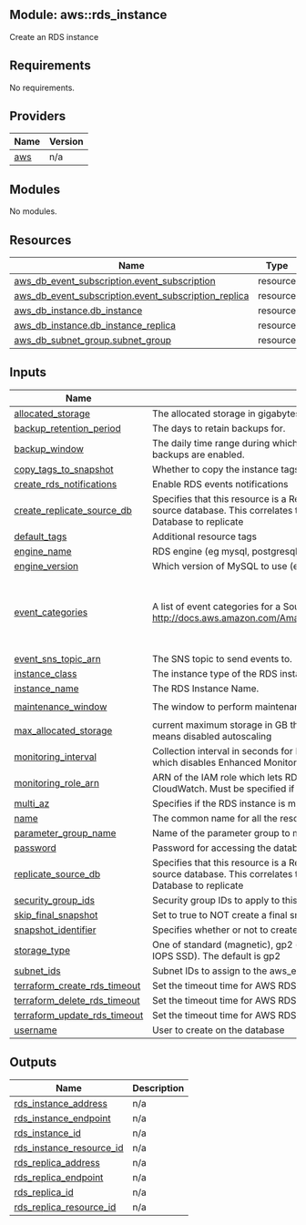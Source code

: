## Module: aws::rds\_instance

Create an RDS instance

## Requirements

No requirements.

## Providers

| Name | Version |
|------|---------|
| <a name="provider_aws"></a> [aws](#provider\_aws) | n/a |

## Modules

No modules.

## Resources

| Name | Type |
|------|------|
| [aws_db_event_subscription.event_subscription](https://registry.terraform.io/providers/hashicorp/aws/latest/docs/resources/db_event_subscription) | resource |
| [aws_db_event_subscription.event_subscription_replica](https://registry.terraform.io/providers/hashicorp/aws/latest/docs/resources/db_event_subscription) | resource |
| [aws_db_instance.db_instance](https://registry.terraform.io/providers/hashicorp/aws/latest/docs/resources/db_instance) | resource |
| [aws_db_instance.db_instance_replica](https://registry.terraform.io/providers/hashicorp/aws/latest/docs/resources/db_instance) | resource |
| [aws_db_subnet_group.subnet_group](https://registry.terraform.io/providers/hashicorp/aws/latest/docs/resources/db_subnet_group) | resource |

## Inputs

| Name | Description | Type | Default | Required |
|------|-------------|------|---------|:--------:|
| <a name="input_allocated_storage"></a> [allocated\_storage](#input\_allocated\_storage) | The allocated storage in gigabytes. | `string` | `"10"` | no |
| <a name="input_backup_retention_period"></a> [backup\_retention\_period](#input\_backup\_retention\_period) | The days to retain backups for. | `string` | `"7"` | no |
| <a name="input_backup_window"></a> [backup\_window](#input\_backup\_window) | The daily time range during which automated backups are created if automated backups are enabled. | `string` | `"01:00-03:00"` | no |
| <a name="input_copy_tags_to_snapshot"></a> [copy\_tags\_to\_snapshot](#input\_copy\_tags\_to\_snapshot) | Whether to copy the instance tags to the snapshot. | `string` | `"true"` | no |
| <a name="input_create_rds_notifications"></a> [create\_rds\_notifications](#input\_create\_rds\_notifications) | Enable RDS events notifications | `string` | `true` | no |
| <a name="input_create_replicate_source_db"></a> [create\_replicate\_source\_db](#input\_create\_replicate\_source\_db) | Specifies that this resource is a Replicate database, and to use this value as the source database. This correlates to the identifier of another Amazon RDS Database to replicate | `string` | `"0"` | no |
| <a name="input_default_tags"></a> [default\_tags](#input\_default\_tags) | Additional resource tags | `map(string)` | `{}` | no |
| <a name="input_engine_name"></a> [engine\_name](#input\_engine\_name) | RDS engine (eg mysql, postgresql) | `string` | `""` | no |
| <a name="input_engine_version"></a> [engine\_version](#input\_engine\_version) | Which version of MySQL to use (eg 5.5.46) | `string` | `""` | no |
| <a name="input_event_categories"></a> [event\_categories](#input\_event\_categories) | A list of event categories for a SourceType that you want to subscribe to. See http://docs.aws.amazon.com/AmazonRDS/latest/UserGuide//USER_Events.html | `list(string)` | <pre>[<br>  "availability",<br>  "deletion",<br>  "failure",<br>  "low storage"<br>]</pre> | no |
| <a name="input_event_sns_topic_arn"></a> [event\_sns\_topic\_arn](#input\_event\_sns\_topic\_arn) | The SNS topic to send events to. | `string` | `""` | no |
| <a name="input_instance_class"></a> [instance\_class](#input\_instance\_class) | The instance type of the RDS instance. | `string` | `"db.t1.micro"` | no |
| <a name="input_instance_name"></a> [instance\_name](#input\_instance\_name) | The RDS Instance Name. | `string` | `""` | no |
| <a name="input_maintenance_window"></a> [maintenance\_window](#input\_maintenance\_window) | The window to perform maintenance in. | `string` | `"Mon:04:00-Mon:06:00"` | no |
| <a name="input_max_allocated_storage"></a> [max\_allocated\_storage](#input\_max\_allocated\_storage) | current maximum storage in GB that AWS can autoscale the RDS storage to, 0 means disabled autoscaling | `string` | `"100"` | no |
| <a name="input_monitoring_interval"></a> [monitoring\_interval](#input\_monitoring\_interval) | Collection interval in seconds for Enhanced Monitoring metrics. Default is 0, which disables Enhanced Monitoring. Valid values are 0, 1, 5, 10, 15, 30, 60. | `string` | `"0"` | no |
| <a name="input_monitoring_role_arn"></a> [monitoring\_role\_arn](#input\_monitoring\_role\_arn) | ARN of the IAM role which lets RDS send Enhanced Monitoring logs to CloudWatch. Must be specified if monitoring\_interval is non-zero. | `string` | `""` | no |
| <a name="input_multi_az"></a> [multi\_az](#input\_multi\_az) | Specifies if the RDS instance is multi-AZ | `string` | `true` | no |
| <a name="input_name"></a> [name](#input\_name) | The common name for all the resources created by this module | `string` | n/a | yes |
| <a name="input_parameter_group_name"></a> [parameter\_group\_name](#input\_parameter\_group\_name) | Name of the parameter group to make the instance a member of. | `string` | `""` | no |
| <a name="input_password"></a> [password](#input\_password) | Password for accessing the database. | `string` | `""` | no |
| <a name="input_replicate_source_db"></a> [replicate\_source\_db](#input\_replicate\_source\_db) | Specifies that this resource is a Replicate database, and to use this value as the source database. This correlates to the identifier of another Amazon RDS Database to replicate | `string` | `"false"` | no |
| <a name="input_security_group_ids"></a> [security\_group\_ids](#input\_security\_group\_ids) | Security group IDs to apply to this cluster | `list(string)` | n/a | yes |
| <a name="input_skip_final_snapshot"></a> [skip\_final\_snapshot](#input\_skip\_final\_snapshot) | Set to true to NOT create a final snapshot when the cluster is deleted. | `string` | `"false"` | no |
| <a name="input_snapshot_identifier"></a> [snapshot\_identifier](#input\_snapshot\_identifier) | Specifies whether or not to create this database from a snapshot. | `string` | `""` | no |
| <a name="input_storage_type"></a> [storage\_type](#input\_storage\_type) | One of standard (magnetic), gp2 (general purpose SSD), or io1 (provisioned IOPS SSD). The default is gp2 | `string` | `"gp2"` | no |
| <a name="input_subnet_ids"></a> [subnet\_ids](#input\_subnet\_ids) | Subnet IDs to assign to the aws\_elasticache\_subnet\_group | `list(string)` | `[]` | no |
| <a name="input_terraform_create_rds_timeout"></a> [terraform\_create\_rds\_timeout](#input\_terraform\_create\_rds\_timeout) | Set the timeout time for AWS RDS creation. | `string` | `"2h"` | no |
| <a name="input_terraform_delete_rds_timeout"></a> [terraform\_delete\_rds\_timeout](#input\_terraform\_delete\_rds\_timeout) | Set the timeout time for AWS RDS deletion. | `string` | `"2h"` | no |
| <a name="input_terraform_update_rds_timeout"></a> [terraform\_update\_rds\_timeout](#input\_terraform\_update\_rds\_timeout) | Set the timeout time for AWS RDS modification. | `string` | `"2h"` | no |
| <a name="input_username"></a> [username](#input\_username) | User to create on the database | `string` | `""` | no |

## Outputs

| Name | Description |
|------|-------------|
| <a name="output_rds_instance_address"></a> [rds\_instance\_address](#output\_rds\_instance\_address) | n/a |
| <a name="output_rds_instance_endpoint"></a> [rds\_instance\_endpoint](#output\_rds\_instance\_endpoint) | n/a |
| <a name="output_rds_instance_id"></a> [rds\_instance\_id](#output\_rds\_instance\_id) | n/a |
| <a name="output_rds_instance_resource_id"></a> [rds\_instance\_resource\_id](#output\_rds\_instance\_resource\_id) | n/a |
| <a name="output_rds_replica_address"></a> [rds\_replica\_address](#output\_rds\_replica\_address) | n/a |
| <a name="output_rds_replica_endpoint"></a> [rds\_replica\_endpoint](#output\_rds\_replica\_endpoint) | n/a |
| <a name="output_rds_replica_id"></a> [rds\_replica\_id](#output\_rds\_replica\_id) | n/a |
| <a name="output_rds_replica_resource_id"></a> [rds\_replica\_resource\_id](#output\_rds\_replica\_resource\_id) | n/a |
